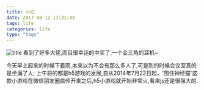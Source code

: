 ```yaml
---
title: 小记
date: 2017-08-12 17:31:43
tags: life
categories: life
type: "tags"
---
```

![title](https://ss2.baidu.com/6ONYsjip0QIZ8tyhnq/it/u=1581250268,3885048217&fm=173&s=0947AB42C3E4BCEC264DC41301008093&w=640&h=401&img.JPEG)
看到了好多大佬,而且很幸运的中奖了,一个金三角的耳机~
<!-- more -->
今天早上起来的时候下着雨,本来以为不会有那么多人了,可是到的时候会议室真的是坐满了人;
上午将的都是h5游戏的发展,自从2014年7月22日起，'围住神经猫'这款小游戏在微信朋友圈疯传开来之后,h5小游戏就开始非常火,看来js还是很强大的.
